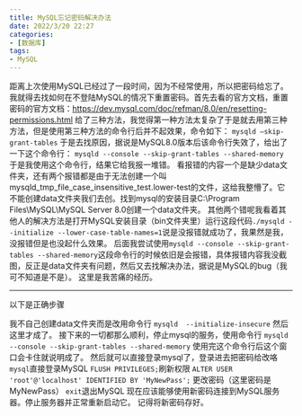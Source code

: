 ```yaml
---
title: MySQL忘记密码解决办法
date: 2022/3/20 22:27
categories:
- [数据库]
tags:
- MySQL
---
```

距离上次使用MySQL已经过了一段时间，因为不经常使用，所以把密码给忘了。我就得去找如何在不登陆MySQL的情况下重置密码。首先去看的官方文档，重置密码的官方文档：https://dev.mysql.com/doc/refman/8.0/en/resetting-permissions.html
给了三种方法，我觉得第一种方法太复杂了于是就去用第三种方法，但是使用第三种方法的命令行后并不起效果，命令如下：
`mysqld –skip-grant-tables`
于是去找原因，据说是MySQL8.0版本后该命令行失效了，给出了一下这个命令行：
`mysqld --console --skip-grant-tables --shared-memory`
于是我使用这个命令行，结果它给我报一堆错。
看报错的内容一个是缺少data文件夹，还有两个报错都是由于无法创建一个叫mysqld_tmp_file_case_insensitive_test.lower-test的文件，这给我整懵了。它不能创建data文件夹我们去创。找到mysql的安装目录C:\Program Files\MySQL\MySQL Server 8.0创建一个data文件夹。
其他两个错呢我看着其他人的解决方法是打开MySQL安装目录（bin文件夹里）运行这段代码`./mysqld --initialize --lower-case-table-names=1`说是没报错就成功了，我果然是我，没报错但是也没起什么效果。
后面我尝试使用`mysqld --console --skip-grant-tables --shared-memory`这段命令行的时候依旧是会报错，具体报错内容我没截图，反正是data文件夹有问题，然后又去找解决办法，据说是MySQL的bug（我可不知道是不是）。
这里是我苦痛的经历。

------------

以下是正确步骤

我不自己创建data文件夹而是改用命令行
`mysqld  --initialize-insecure`
然后这里才成了。
接下来的一切都那么顺利，停止mysql的服务，使用命令行
`mysqld --console --skip-grant-tables --shared-memory`
使用完这个命令行后这个窗口会卡住就说明成了。
然后就可以直接登录mysql了，登录进去把密码给改咯
`mysql`直接登录MySQL
`FLUSH PRIVILEGES;`刷新权限
`ALTER USER 'root'@'localhost' IDENTIFIED BY 'MyNewPass';` 更改密码（这里密码是MyNewPass）
`exit`退出MySQL
现在应该能够使用新密码连接到MySQL服务器。停止服务器并正常重新启动它。
记得将新密码存好。
